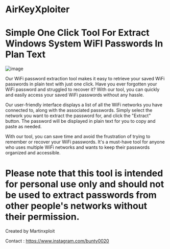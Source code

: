 # AirKeyXploiter
# Simple One Click Tool For Extract Windows System WiFI Passwords In Plan Text
![image](https://user-images.githubusercontent.com/74574551/219276285-9cd64504-ff59-4eac-af0a-15a74bfd1198.png)

Our WiFi password extraction tool makes it easy to retrieve your saved WiFi passwords in plain text with just one click. Have you ever forgotten your WiFi password and struggled to recover it? With our tool, you can quickly and easily access your saved WiFi passwords without any hassle.

Our user-friendly interface displays a list of all the WiFi networks you have connected to, along with the associated passwords. Simply select the network you want to extract the password for, and click the "Extract" button. The password will be displayed in plain text for you to copy and paste as needed.

With our tool, you can save time and avoid the frustration of trying to remember or recover your WiFi passwords. It's a must-have tool for anyone who uses multiple WiFi networks and wants to keep their passwords organized and accessible.

# Please note that this tool is intended for personal use only and should not be used to extract passwords from other people's networks without their permission.

Created by Martinxploit

Contact : https://www.instagram.com/bunty0020





